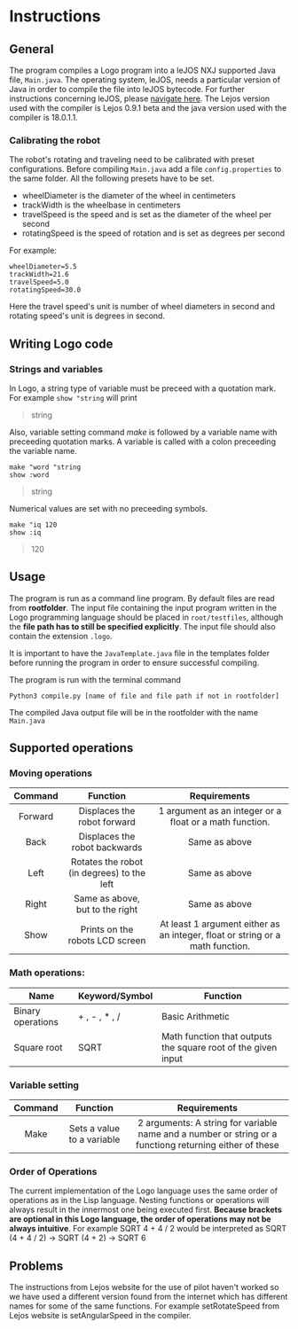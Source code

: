 # Instructions

## General

The program compiles a Logo program into a leJOS NXJ supported Java file, ```Main.java```. The operating system, leJOS, needs a particular version of Java in order to compile the file into leJOS bytecode. For further instructions concerning leJOS, please [navigate here](https://lejos.sourceforge.io/). The Lejos version used with the compiler is Lejos 0.9.1 beta and the java version used with the compiler is 18.0.1.1.

### Calibrating the robot

The robot's rotating and traveling need to be calibrated with preset configurations. Before compiling ```Main.java``` add a file ```config.properties``` to the same folder. All the following presets have to be set. 

* wheelDiameter is the diameter of the wheel in centimeters
* trackWidth is the wheelbase in centimeters
* travelSpeed is the speed and is set as the diameter of the wheel per second
* rotatingSpeed is the speed of rotation and is set as degrees per second

For example:
~~~~
wheelDiameter=5.5
trackWidth=21.6
travelSpeed=5.0
rotatingSpeed=30.0
~~~~

Here the travel speed's unit is number of wheel diameters in second and rotating speed's unit is degrees in second.

## Writing Logo code

### Strings and variables
In Logo, a string type of variable must be preceed with a quotation mark. For example ```show "string``` will print
> string


Also, variable setting command *make* is followed by a variable name with preceeding quotation marks. A variable is called with a colon preceeding the variable name.

~~~~
make "word "string
show :word
~~~~
> string
>


Numerical values are set with no preceeding symbols.
~~~~
make "iq 120
show :iq
~~~~
> 120

## Usage 

The program is run as a command line program. By default files are read from **rootfolder**. The input file containing the input program written in the Logo programming language should be placed in ```root/testfiles```, although the **file path has to still be specified explicitly**. The input file should also contain the extension ```.logo```.

It is important to have the ```JavaTemplate.java``` file in the templates folder before running the program in order to ensure successful compiling. 

The program is run with the terminal command

```Python3 compile.py [name of file and file path if not in rootfolder]```

The compiled Java output file will be in the rootfolder with the name ```Main.java```

## Supported operations

### Moving operations

| Command |                         Function                         |                                  Requirements                                 |
|:-------:|:--------------------------------------------------------:|:-----------------------------------------------------------------------------:|
| Forward |                Displaces the robot forward               |            1 argument as an integer or  a float or a math function.           |
|   Back  |               Displaces the robot backwards              |                                 Same as above                                 |
|   Left  |          Rotates the robot (in degrees) to the left      |                                 Same as above                                 |
|  Right  |              Same as above, but to the right             |                                 Same as above                                 |
|   Show  |              Prints on the robots LCD screen             | At least 1 argument either as an integer, float or string or a math function. |


### Math operations:

| **Name**          | **Keyword/Symbol** | **Function**                                                  |
|-------------------|--------------------|---------------------------------------------------------------|
| Binary operations | + , - , * , /      | Basic Arithmetic                                              |
| Square root       | SQRT               | Math function that outputs the square root of the given input |


### Variable setting

| Command | Function                   | Requirements                                                                                            |
|:-------:|:--------------------------:|:-------------------------------------------------------------------------------------------------------:|
| Make    | Sets a value to a variable | 2 arguments: A string for variable name and a number or string or a functiong returning either of these |



### Order of Operations

The current implementation of the Logo language uses the same order of operations as in the Lisp language.
Nesting functions or operations will always result in the innermost one being executed first.
**Because brackets are optional in this Logo language, the order of operations may not be always intuitive**.
For example SQRT 4 + 4 / 2 would be interpreted as SQRT (4 + 4 / 2) -> SQRT (4 + 2) -> SQRT 6

## Problems

The instructions from Lejos website for the use of pilot haven't worked so we have used a different version found from the internet which has different
names for some of the same functions. For example setRotateSpeed from Lejos website is setAngularSpeed in the compiler.

